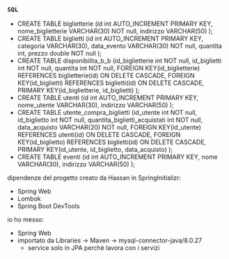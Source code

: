 ### `SQL`
- CREATE TABLE biglietterie (id int AUTO_INCREMENT PRIMARY KEY, nome_biglietterie VARCHAR(30) NOT null, indirizzo VARCHAR(50) );
- CREATE TABLE biglietti (id int AUTO_INCREMENT PRIMARY KEY, categoria VARCHAR(30), data_evento VARCHAR(30) NOT null, quantita int, prezzo double NOT null );
- CREATE TABLE disponibilita_b_b (id_biglietterie int NOT null, id_biglietti int NOT null, quantita int NOT null,
  FOREIGN KEY(id_biglietterie) REFERENCES biglietterie(id) ON DELETE CASCADE,
  FOREIGN KEY(id_biglietti) REFERENCES biglietti(id) ON DELETE CASCADE,
  PRIMARY KEY(id_biglietterie, id_biglietti)
  );
- CREATE TABLE utenti (id int AUTO_INCREMENT PRIMARY KEY, nome_utente VARCHAR(30), indirizzo VARCHAR(50) );
- CREATE TABLE utente_compra_biglietti (id_utente int NOT null, id_biglietto int NOT null, quantita_biglietti_acquistati int NOT null, data_acquisto VARCHAR(20) NOT null,
  FOREIGN KEY(id_utente) REFERENCES utenti(id) ON DELETE CASCADE,
  FOREIGN KEY(id_biglietto) REFERENCES biglietti(id) ON DELETE CASCADE,
  PRIMARY KEY(id_utente, id_biglietto, data_acquisto)
  );
- CREATE TABLE eventi (id int AUTO_INCREMENT PRIMARY KEY, nome VARCHAR(30), indirizzo VARCHAR(50) );


dipendenze del progetto creato da Hassan in SpringInitializr:
- Spring Web
- Lombok
- Spring Boot DevTools

io ho messo:
- Spring Web
- importato da Libraries -> Maven -> mysql-connector-java/8.0.27
  - service solo in JPA perchè lavora con i servizi

